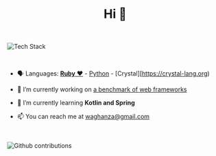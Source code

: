 <h1 align="center">Hi 👋</h1>
<br />

<p align="left"><img src="https://skillicons.dev/icons?i=ruby,rails,crystal,python,flask,fastapi,aws,heroku,postgres,git,github,bash,docker" alt="Tech Stack" /> </p>

<br />

- 🗣 Languages: [**Ruby** ❤️](https://www.ruby-lang.org) - [Python](https://www.python.org) - [Crystal][https://crystal-lang.org)

- 🔭 I’m currently working on [a benchmark of web frameworks](https://github.com/the-benchmarker/web-frameworks)

- 🌱 I’m currently learning **Kotlin and Spring**

- 📫 You can reach me at [waghanza@gmail.com](mailto:waghanza@gmail.com)

<br />

<p align="left"><img src="https://github-readme-stats.vercel.app/api?username=waghanza&show_icons=true&locale=en" alt="Github contributions" /> </p>

<br />

